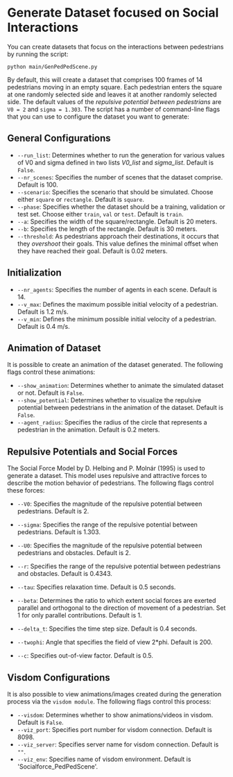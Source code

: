 # Generate Dataset focused on Social Interactions

You can create datasets that focus on the interactions between pedestrians by running the script: 

```
python main/GenPedPedScene.py
```

By default, this will create a dataset that comprises 100 frames of 14 pedestrians moving in an empty square. Each pedestrian enters the square at one randomly selected side and leaves it at another randomly selected side. The default values of the *repulsive potential between pedestrians* are `V0 = 2` and `sigma = 1.303`. The script has a number of command-line flags that you can use to configure the dataset you want to generate: 

## General Configurations

* `--run_list`: Determines whether to run the generation for various values of V0 and sigma defined in two lists *V0_list* and *sigma_list*. Default is `False`.
* `--nr_scenes`: Specifies the number of scenes that the dataset comprise. Default is 100. 
* `--scenario`: Specifies the scenario that should be simulated. Choose either `square` or `rectangle`. Default is `square`. 
* `--phase`: Specifies whether the dataset should be a training, validation or test set. Choose either `train`, `val` or `test`. Default is `train`.
* `--a`: Specifies the width of the square/rectangle. Default is 20 meters.
* `--b`: Specifies the length of the rectangle. Default is 30 meters. 
* `--threshold`: As pedestrians approach their destinations, it occurs that they *overshoot* their goals. This value defines the minimal offset when they have reached their goal. Default is 0.02 meters.

## Initialization

* `--nr_agents`: Specifies the number of agents in each scene. Default is 14.
* `--v_max`: Defines the maximum possible initial velocity of a pedestrian. Default is 1.2 m/s.
* `--v_min`: Defines the minimum possible initial velocity of a pedestrian. Default is 0.4 m/s.

## Animation of Dataset

It is possible to create an animation of the dataset generated. The following flags control these animations:

* `--show_animation`: Determines whether to animate the simulated dataset or not. Default is `False`. 
* `--show_potential`: Determines whether to visualize the repulsive potential between pedestrians in the animation of the dataset. Default is `False`.
* `--agent_radius`: Specifies the radius of the circle that represents a pedestrian in the animation. Default is 0.2 meters. 

## Repulsive Potentials and Social Forces

The Social Force Model by D. Helbing and P. Molnár (1995) is used to generate a dataset. This model uses repulsive and attractive forces to describe the motion behavior of pedestrians. The following flags control these forces: 

* `--V0`: Specifies the magnitude of the repulsive potential between pedestrians. Default is 2. 
* `--sigma`: Specifies the range of the repulsive potential between pedestrians. Default is 1.303.
* `--U0`: Specifies the magnitude of the repulsive potential between pedestrians and obstacles. Default is 2.
* `--r`: Specifies the range of the repulsive potential between pedestrians and obstacles. Default is 0.4343.

* `--tau`: Specifies relaxation time. Default is 0.5 seconds. 
* `--beta`: Determines the ratio to which extent social forces are exerted parallel and orthogonal to the direction of movement of a pedestrian. Set 1 for only parallel contributions. Default is 1.

* `--delta_t`: Specifies the time step size. Default is 0.4 seconds.
* `--twophi`: Angle that specifies the field of view 2*phi. Default is 200. 
* `--c`: Specifies out-of-view factor. Default is 0.5. 

## Visdom Configurations

It is also possible to view animations/images created during the generation process via the `visdom module`. The following flags control this process: 

* `--visdom`: Determines whether to show animations/videos in visdom. Default is `False`.
* `--viz_port`: Specifies port number for visdom connection. Default is 8098. 
* `--viz_server`: Specifies server name for visdom connection. Default is `""`. 
* `--viz_env`: Specifies name of visdom environment. Default is 'Socialforce_PedPedScene'.
